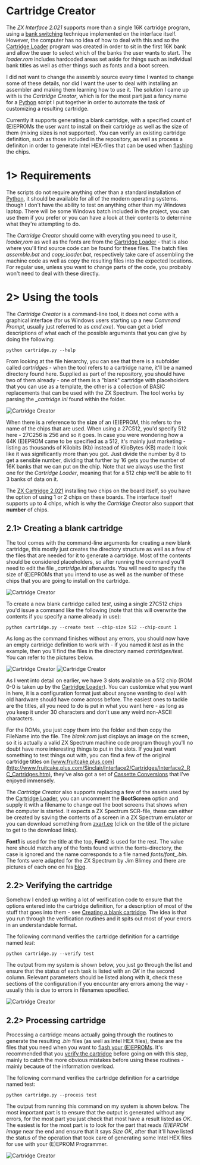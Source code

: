 # Cartridge Creator
The *ZX Interface 2.021* supports more than a single 16K cartridge program, using a [bank switching](https://github.com/tebl/ZX-Interface-2.021/blob/main/documentation/bank_switching.md) technique implemented on the interface itself. However, the computer has no idea of how to deal with this and so the [Cartridge Loader](https://github.com/tebl/ZX-Interface-2.021/tree/main/software/cartridge_loader) program was created in order to sit in the first 16K bank and allow the user to select which of the banks the user wants to start. The *loader.rom* includes hardcoded areas set aside for things such as individual bank titles as well as other things such as fonts and a boot screen.

I did not want to change the assembly source every time I wanted to change some of these details, nor did I want the user to deal with installing an assembler and making them learning how to use it. The solution I came up with is the *Cartridge Creator*, which is for the most part just a fancy name for a [Python](https://www.python.org/) script I put together in order to automate the task of customizing a resulting cartridge.

Currently it supports generating a blank cartridge, with a specified count of (E)EPROMs the user want to install on their cartridge as well as the size of them (mixing sizes is not supported). You can verify an existing cartridge definition, such as those included in the repository, as well as process a definiton in order to generate Intel HEX-files that can be used when [flashing](https://github.com/tebl/ZX-Interface-2.021/blob/main/documentation/flash_eeprom.md) the chips.

# 1> Requirements
The scripts do not require anything other than a standard installation of [Python](https://www.python.org/), it should be available for all of the modern operating systems. though I don't have the ability to test on anything other than my Windows laptop. There will be some Windows batch included in the project, you can use them if you prefer or you can have a look at their contents to determine what they're attempting to do. 

The *Cartridge Creator* should come with everyting you need to use it, *loader,rom* as well as the fonts are from the [Cartridge Loader](https://github.com/tebl/ZX-Interface-2.021/tree/main/software/cartridge_loader) - that is also where you'll find source code can be found for these files. The batch files *assemble.bat* and *copy_loader.bat*, respectively take care of assembling the machine code as well as copy the resulting files into the expected locations. For regular use, unless you want to change parts of the code, you probably won't need to deal with these directly.

# 2> Using the tools
The *Cartridge Creator* is a command-line tool, it does not come with a graphical interface (for us Windows users starting up a new *Command Prompt*, usually just referred to as *cmd.exe*). You can get a brief descriptions of what each of the possible arguments that you can give by doing the following:
```
python cartridge.py --help
```
From looking at the file hierarchy, you can see that there is a subfolder called *cartridges* - when the tool refers to a cartridge name, it'll be a named directory found here. Supplied as part of the repository, you should have two of them already - one of them is a "blank" cartridge with placeholders that you can use as a template,  the other is a collection of BASIC replacements that can be used with the ZX Spectrum. The tool works by parsing the *_cartridge.ini* found within the folder.

![Cartridge Creator](https://github.com/tebl/ZX-Interface-2.021/raw/main/gallery/cartridge_creator_001.jpg)

When there is a reference to the **size** of an (E)EPROM, this refers to the name of the chips that are used. When using a 27C512, you'd specify 512 here - 27C256 is 256 and so it goes. In case you were wondering how a 64K (E)EPROM came to be specified as a 512, it's mainly just marketing - listing as thousands of Kilobits (Kb) instead of KiloBytes (KB) made it look like it was significantly more than you got. Just divide the number by 8 to get a sensible number, dividing that further by 16 gets you the number of 16K banks that we can put on the chip. Note that we always use the first one for the *Cartridge Loader*, meaning that for a 512 chip we'll be able to fit 3 banks of data on it.

The [ZX Cartridge 2.021](https://github.com/tebl/ZX-Interface-2.021/tree/main/ZX%20Cartridge%202021) installing two chips on the board itself, so you have the option of using 1 or 2 chips on these boards. The interface itself supports up to 4 chips, which is why the *Cartridge Creator* also support that **number** of chips.

## 2.1> Creating a blank cartridge
The tool comes with the command-line arguments for creating a new blank cartridge, this mostly just creates the directory structure as well as a few of the files that are needed for it to generate a cartridge. Most of the contents should be considered placeholders, so after running the command you'll need to edit the file *_cartridge.ini* afterwards. You will need to specify the size of (E)EPROMs that you intend to use as well as the number of these chips that you are going to install on the cartridge.

![Cartridge Creator](https://github.com/tebl/ZX-Interface-2.021/raw/main/gallery/cartridge_creator_002.jpg)

To create a new blank cartridge called *test*, using a single 27C512 chips you'd issue a command like the following (note that this will overwrite the contents if you specify a name already in use):
```
python cartridge.py --create test --chip-size 512 --chip-count 1
```
As long as the command finishes without any errors, you should now have an empty cartridge definition to work with - if you named it *test* as in the example, then you'll find the files in the directory named *cartridges/test*. You can refer to the pictures below.

![Cartridge Creator](https://github.com/tebl/ZX-Interface-2.021/raw/main/gallery/cartridge_creator_003.jpg)
![Cartridge Creator](https://github.com/tebl/ZX-Interface-2.021/raw/main/gallery/cartridge_creator_004.jpg)

As I went into detail on earlier, we have 3 slots available on a 512 chip (ROM 0-0 is taken up by the [Cartridge Loader](https://github.com/tebl/ZX-Interface-2.021/tree/main/software/cartridge_loader)). You can customize what you want in here, it is a configuration format just about anyone wanting to deal with old hardware should have come across before. The easiest ones to tackle are the titles, all you need to do is put in what you want here - as long as you keep it under 30 characters and don't use any weird non-ASCII characters.

For the ROMs, you just copy them into the folder and then copy the FileName into the file. The *blank.rom* just displays an image on the screen, so it is actually a valid ZX Spectrum machine code program though you'll no doubt have more interesting things to put in the slots. If you just want something to test things out with, you can find a few of the original cartridge titles on [www.fruitcake.plus.com](http://www.fruitcake.plus.com/Sinclair/Interface2/Cartridges/Interface2_RC_Cartridges.htm), they've also got a set of [Cassette Conversions](http://www.fruitcake.plus.com/Sinclair/Interface2/Cartridges/Interface2_RC_New_3rdParty_GameConversions.htm) that I've enjoyed immensely.

The *Cartridge Creator* also supports replacing a few of the assets used by the [Cartridge Loader](https://github.com/tebl/ZX-Interface-2.021/tree/main/software/cartridge_loader), you can uncomment the **BootScreen** option and supply it with a filename to change out the boot screens that shows when the computer is started. It expects a ZX Spectrum SCR-file, these can either be created by saving the contents of a screen in a ZX Spectrum emulator or you can download something from [zxart.ee](https://zxart.ee/eng/graphics/top-rated/) (click on the title of the picture to get to the download links).

**Font1** is used for the title at the top, **Font2** is used for the rest. The value here should match any of the fonts found within the fonts-directory, the case is ignored and the name corresponds to a file named *fonts/font_<name>.bin*. The fonts were adapted for the ZX Spectrum by Jim Blimey and there are pictures of each one on his [blog](https://www.jimblimey.com/blog/24-zx-spectrum-fonts/).

## 2.2> Verifying the cartridge
Somehow I ended up writing a lot of verification code to ensure that the options entered into the cartridge definition, for a description of most of the stuff that goes into them - see [Creating a blank cartridge](#21-creating-a-blank-cartridge). The idea is that you run through the verification routines and it spits out most of your errors in an understandable format.

The following command verifies the cartridge definition for a cartridge named *test*:
```
python cartridge.py --verify test
```
The output from my system is shown below, you just go through the list and ensure that the status of each task is listed with an *OK* in the second column. Relevant parameters should be listed along with it, check these sections of the configuration if you encounter any errors among the way - usually this is due to errors in filenames specified.

![Cartridge Creator](https://github.com/tebl/ZX-Interface-2.021/raw/main/gallery/cartridge_creator_005.jpg)

## 2.2> Processing cartridge
Processing a cartridge means actually going through the routines to generate the resulting *.bin* files (as well as Intel HEX files), these are the files that you need when you want to [flash your (E)EPROMs]([flashing](https://github.com/tebl/ZX-Interface-2.021/blob/main/documentation/flash_eeprom.md)). It's recommended that you [verify the cartridge](#21-verifying-the-cartridge) before going on with this step, mainly to catch the more obvious mistakes before using these routines - mainly because of the information overload.

The following command verifies the cartridge definition for a cartridge named test:
```
python cartridge.py --process test
```

The output from running this command on my system is shown below. The most important part is to ensure that the output is generated without any errors, for the most part you just check that most have a result listed as *OK*. The easiest is for the most part is to look for the part that reads *(E)EPROM image* near the end and ensure that it says *Size OK*, after that it'll have listed the status of the operation that took care of generating some Intel HEX files for use with your (E)EPROM Programmer.

![Cartridge Creator](https://github.com/tebl/ZX-Interface-2.021/raw/main/gallery/cartridge_creator_006.jpg)
